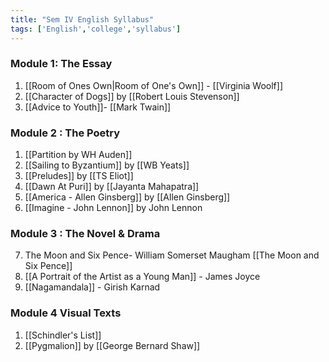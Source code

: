 ```yaml
---
title: "Sem IV English Syllabus"
tags: ['English','college','syllabus']
---
```


### Module 1: The Essay
1.  [[Room of Ones Own|Room of One's Own]]  - [[Virginia Woolf]] 
2. [[Character of Dogs]] by [[Robert Louis Stevenson]]
3. [[Advice to Youth]]- [[Mark Twain]]

### Module 2 : The Poetry
1. [[Partition by WH Auden]] 
2.  [[Sailing to Byzantium]] by [[WB Yeats]]
3. [[Preludes]] by [[TS Eliot]] 
4. [[Dawn At Puri]] by [[Jayanta Mahapatra]]
5.  [[America - Allen Ginsberg]] by [[Allen Ginsberg]]
6.  [[Imagine - John Lennon]] by John Lennon

### Module 3 : The Novel & Drama
7. The Moon and Six Pence- William Somerset
Maugham [[The Moon and Six Pence]]
8. [[A Portrait of the Artist as a Young Man]] - James Joyce
9. [[Nagamandala]] - Girish Karnad

### Module 4 Visual Texts
1. [[Schindler's List]] 
2. [[Pygmalion]] by [[George Bernard Shaw]] 
